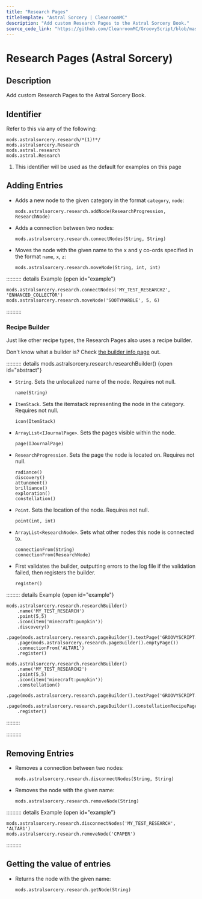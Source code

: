 ```yaml
---
title: "Research Pages"
titleTemplate: "Astral Sorcery | CleanroomMC"
description: "Add custom Research Pages to the Astral Sorcery Book."
source_code_link: "https://github.com/CleanroomMC/GroovyScript/blob/master/src/main/java/com/cleanroommc/groovyscript/compat/mods/astralsorcery/Research.java"
---
```


# Research Pages (Astral Sorcery)

## Description

Add custom Research Pages to the Astral Sorcery Book.

## Identifier

Refer to this via any of the following:

```groovy:no-line-numbers {1}
mods.astralsorcery.research/*(1)!*/
mods.astralsorcery.Research
mods.astral.research
mods.astral.Research
```

1. This identifier will be used as the default for examples on this page

## Adding Entries

- Adds a new node to the given category in the format `category`, `node`:

    ```groovy:no-line-numbers
    mods.astralsorcery.research.addNode(ResearchProgression, ResearchNode)
    ```

- Adds a connection between two nodes:

    ```groovy:no-line-numbers
    mods.astralsorcery.research.connectNodes(String, String)
    ```

- Moves the node with the given name to the x and y co-ords specified in the format `name`, `x`, `z`:

    ```groovy:no-line-numbers
    mods.astralsorcery.research.moveNode(String, int, int)
    ```

:::::::::: details Example {open id="example"}
```groovy:no-line-numbers
mods.astralsorcery.research.connectNodes('MY_TEST_RESEARCH2', 'ENHANCED_COLLECTOR')
mods.astralsorcery.research.moveNode('SOOTYMARBLE', 5, 6)
```

::::::::::

### Recipe Builder

Just like other recipe types, the Research Pages also uses a recipe builder.

Don't know what a builder is? Check [the builder info page](../../../groovy/builder.md) out.

:::::::::: details mods.astralsorcery.research.researchBuilder() {open id="abstract"}
- `String`. Sets the unlocalized name of the node. Requires not null.

    ```groovy:no-line-numbers
    name(String)
    ```

- `ItemStack`. Sets the itemstack representing the node in the category. Requires not null.

    ```groovy:no-line-numbers
    icon(ItemStack)
    ```

- `ArrayList<IJournalPage>`. Sets the pages visible within the node.

    ```groovy:no-line-numbers
    page(IJournalPage)
    ```

- `ResearchProgression`. Sets the page the node is located on. Requires not null.

    ```groovy:no-line-numbers
    radiance()
    discovery()
    attunement()
    brilliance()
    exploration()
    constellation()
    ```

- `Point`. Sets the location of the node. Requires not null.

    ```groovy:no-line-numbers
    point(int, int)
    ```

- `ArrayList<ResearchNode>`. Sets what other nodes this node is connected to.

    ```groovy:no-line-numbers
    connectionFrom(String)
    connectionFrom(ResearchNode)
    ```

- First validates the builder, outputting errors to the log file if the validation failed, then registers the builder.

    ```groovy:no-line-numbers
    register()
    ```

::::::::: details Example {open id="example"}
```groovy:no-line-numbers
mods.astralsorcery.research.researchBuilder()
    .name('MY_TEST_RESEARCH')
    .point(5,5)
    .icon(item('minecraft:pumpkin'))
    .discovery()
    .page(mods.astralsorcery.research.pageBuilder().textPage('GROOVYSCRIPT.RESEARCH.PAGE.TEST'))
    .page(mods.astralsorcery.research.pageBuilder().emptyPage())
    .connectionFrom('ALTAR1')
    .register()

mods.astralsorcery.research.researchBuilder()
    .name('MY_TEST_RESEARCH2')
    .point(5,5)
    .icon(item('minecraft:pumpkin'))
    .constellation()
    .page(mods.astralsorcery.research.pageBuilder().textPage('GROOVYSCRIPT.RESEARCH.PAGE.TEST2'))
    .page(mods.astralsorcery.research.pageBuilder().constellationRecipePage(item('minecraft:pumpkin')))
    .register()
```

:::::::::

::::::::::

## Removing Entries

- Removes a connection between two nodes:

    ```groovy:no-line-numbers
    mods.astralsorcery.research.disconnectNodes(String, String)
    ```

- Removes the node with the given name:

    ```groovy:no-line-numbers
    mods.astralsorcery.research.removeNode(String)
    ```

:::::::::: details Example {open id="example"}
```groovy:no-line-numbers
mods.astralsorcery.research.disconnectNodes('MY_TEST_RESEARCH', 'ALTAR1')
mods.astralsorcery.research.removeNode('CPAPER')
```

::::::::::

## Getting the value of entries

- Returns the node with the given name:

    ```groovy:no-line-numbers
    mods.astralsorcery.research.getNode(String)
    ```
